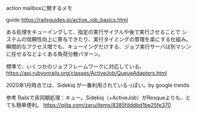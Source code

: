 action mailboxに関するメモ

guide
https://railsguides.jp/active_job_basics.html

ある処理をキューイングして、指定の実行サイクルや後で実行させることで
システムの信頼性向上に寄与できたり、実行タイミングの管理を楽にする仕組み。
瞬間的なアクセス増でも、キューイングだけする、ジョブ実行サーバは別マシンに任せるなどよくある負荷分散パターン。

標準で、いくつかのジョブフレームワークに対応している。
https://api.rubyonrails.org/classes/ActiveJob/QueueAdapters.html

2020年1月時点では、Sidekiq が一番利用されているっぽい。by google trends

参考
Railsで非同期処理：キュー。Sidekiq（+ActiveJob）がResqueよりも、とても簡単便利。
https://qiita.com/zaru/items/8385fdddbd1be25fe370

